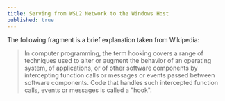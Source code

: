 ```yaml
---
title: Serving from WSL2 Network to the Windows Host
published: true
---
```


The following fragment is a brief explanation taken from Wikipedia:

> In computer programming, the term hooking covers a range of techniques used to alter or augment the behavior of an operating system, of applications, or of other software components by intercepting function calls or messages or events passed between software components. Code that handles such intercepted function calls, events or messages is called a "hook".



